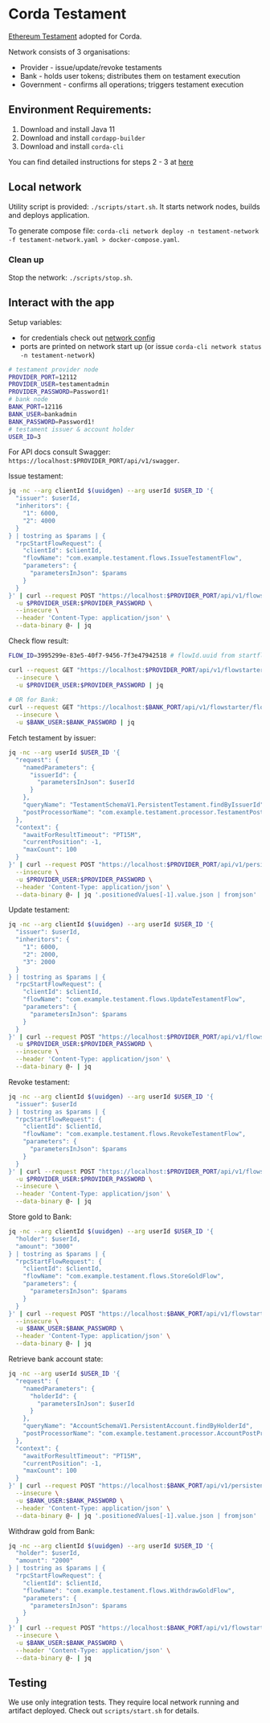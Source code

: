 # Corda Testament

[Ethereum Testament](../ethereum) adopted for Corda.

[//]: # (TODO: include diagram)

Network consists of 3 organisations:

* Provider - issue/update/revoke testaments
* Bank - holds user tokens; distributes them on testament execution
* Government - confirms all operations; triggers testament execution

## Environment Requirements:

1. Download and install Java 11
2. Download and install `cordapp-builder`
3. Download and install `corda-cli`

You can find detailed instructions for steps 2 - 3
at [here](https://docs.r3.com/en/platform/corda/5.0-dev-preview-1/getting-started/overview.html)

## Local network

Utility script is provided: `./scripts/start.sh`. It starts network nodes, builds and deploys application.

To generate compose
file: `corda-cli network deploy -n testament-network -f testament-network.yaml > docker-compose.yaml`.

### Clean up

Stop the network: `./scripts/stop.sh`.

## Interact with the app

Setup variables:

* for credentials check out [network config](./testament-network.yaml)
* ports are printed on network start up (or issue `corda-cli network status -n testament-network`)

```bash
# testament provider node
PROVIDER_PORT=12112
PROVIDER_USER=testamentadmin
PROVIDER_PASSWORD=Password1!
# bank node
BANK_PORT=12116
BANK_USER=bankadmin
BANK_PASSWORD=Password1!
# testament issuer & account holder
USER_ID=3
```

For API docs consult Swagger: `https://localhost:$PROVIDER_PORT/api/v1/swagger`.

Issue testament:

```bash
jq -nc --arg clientId $(uuidgen) --arg userId $USER_ID '{
  "issuer": $userId,
  "inheritors": {
    "1": 6000,
    "2": 4000
  }
} | tostring as $params | {
  "rpcStartFlowRequest": {
    "clientId": $clientId,
    "flowName": "com.example.testament.flows.IssueTestamentFlow",
    "parameters": {
      "parametersInJson": $params
    }
  }
}' | curl --request POST "https://localhost:$PROVIDER_PORT/api/v1/flowstarter/startflow" \
  -u $PROVIDER_USER:$PROVIDER_PASSWORD \
  --insecure \
  --header 'Content-Type: application/json' \
  --data-binary @- | jq
```

Check flow result:

```bash
FLOW_ID=3995299e-83e5-40f7-9456-7f3e47942518 # flowId.uuid from startflow response

curl --request GET "https://localhost:$PROVIDER_PORT/api/v1/flowstarter/flowoutcome/$FLOW_ID" \
  --insecure \
  -u $PROVIDER_USER:$PROVIDER_PASSWORD | jq
  
# OR for Bank:
curl --request GET "https://localhost:$BANK_PORT/api/v1/flowstarter/flowoutcome/$FLOW_ID" \
  --insecure \
  -u $BANK_USER:$BANK_PASSWORD | jq
```

Fetch testament by issuer:

```bash
jq -nc --arg userId $USER_ID '{
  "request": {
    "namedParameters": {
      "issuerId": {
        "parametersInJson": $userId
      }
    },
    "queryName": "TestamentSchemaV1.PersistentTestament.findByIssuerId",
    "postProcessorName": "com.example.testament.processor.TestamentPostProcessor"
  },
  "context": {
    "awaitForResultTimeout": "PT15M",
    "currentPosition": -1,
    "maxCount": 100
  }
}' | curl --request POST "https://localhost:$PROVIDER_PORT/api/v1/persistence/query" \
  --insecure \
  -u $PROVIDER_USER:$PROVIDER_PASSWORD \
  --header 'Content-Type: application/json' \
  --data-binary @- | jq '.positionedValues[-1].value.json | fromjson'
```

Update testament:

```bash
jq -nc --arg clientId $(uuidgen) --arg userId $USER_ID '{
  "issuer": $userId,
  "inheritors": {
    "1": 6000,
    "2": 2000,
    "3": 2000
  }
} | tostring as $params | {
  "rpcStartFlowRequest": {
    "clientId": $clientId,
    "flowName": "com.example.testament.flows.UpdateTestamentFlow",
    "parameters": {
      "parametersInJson": $params
    }
  }
}' | curl --request POST "https://localhost:$PROVIDER_PORT/api/v1/flowstarter/startflow" \
  -u $PROVIDER_USER:$PROVIDER_PASSWORD \
  --insecure \
  --header 'Content-Type: application/json' \
  --data-binary @- | jq
```

Revoke testament:

```bash
jq -nc --arg clientId $(uuidgen) --arg userId $USER_ID '{
  "issuer": $userId
} | tostring as $params | {
  "rpcStartFlowRequest": {
    "clientId": $clientId,
    "flowName": "com.example.testament.flows.RevokeTestamentFlow",
    "parameters": {
      "parametersInJson": $params
    }
  }
}' | curl --request POST "https://localhost:$PROVIDER_PORT/api/v1/flowstarter/startflow" \
  -u $PROVIDER_USER:$PROVIDER_PASSWORD \
  --insecure \
  --header 'Content-Type: application/json' \
  --data-binary @- | jq
```

Store gold to Bank:

```bash
jq -nc --arg clientId $(uuidgen) --arg userId $USER_ID '{
  "holder": $userId,
  "amount": "3000"
} | tostring as $params | {
  "rpcStartFlowRequest": {
    "clientId": $clientId,
    "flowName": "com.example.testament.flows.StoreGoldFlow",
    "parameters": {
      "parametersInJson": $params
    }
  }
}' | curl --request POST "https://localhost:$BANK_PORT/api/v1/flowstarter/startflow" \
  --insecure \
  -u $BANK_USER:$BANK_PASSWORD \
  --header 'Content-Type: application/json' \
  --data-binary @- | jq
```

Retrieve bank account state:

```bash
jq -nc --arg userId $USER_ID '{
  "request": {
    "namedParameters": {
      "holderId": {
        "parametersInJson": $userId
      }
    },
    "queryName": "AccountSchemaV1.PersistentAccount.findByHolderId",
    "postProcessorName": "com.example.testament.processor.AccountPostProcessor"
  },
  "context": {
    "awaitForResultTimeout": "PT15M",
    "currentPosition": -1,
    "maxCount": 100
  }
}' | curl --request POST "https://localhost:$BANK_PORT/api/v1/persistence/query" \
  --insecure \
  -u $BANK_USER:$BANK_PASSWORD \
  --header 'Content-Type: application/json' \
  --data-binary @- | jq '.positionedValues[-1].value.json | fromjson'
```

Withdraw gold from Bank:

```bash
jq -nc --arg clientId $(uuidgen) --arg userId $USER_ID '{
  "holder": $userId,
  "amount": "2000"
} | tostring as $params | {
  "rpcStartFlowRequest": {
    "clientId": $clientId,
    "flowName": "com.example.testament.flows.WithdrawGoldFlow",
    "parameters": {
      "parametersInJson": $params
    }
  }
}' | curl --request POST "https://localhost:$BANK_PORT/api/v1/flowstarter/startflow" \
  --insecure \
  -u $BANK_USER:$BANK_PASSWORD \
  --header 'Content-Type: application/json' \
  --data-binary @- | jq
```

## Testing

We use only integration tests. They require local network running and artifact deployed.
Check out `scripts/start.sh` for details.
